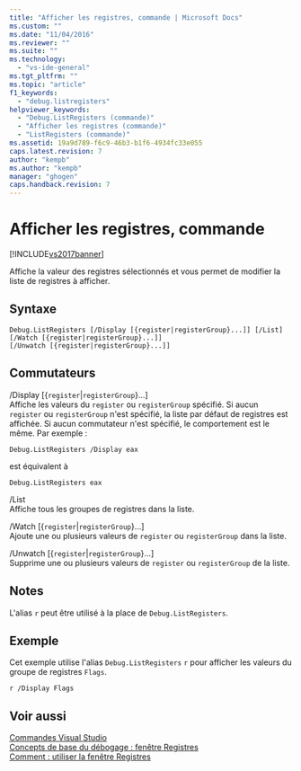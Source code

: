 ```yaml
---
title: "Afficher les registres, commande | Microsoft Docs"
ms.custom: ""
ms.date: "11/04/2016"
ms.reviewer: ""
ms.suite: ""
ms.technology: 
  - "vs-ide-general"
ms.tgt_pltfrm: ""
ms.topic: "article"
f1_keywords: 
  - "debug.listregisters"
helpviewer_keywords: 
  - "Debug.ListRegisters (commande)"
  - "Afficher les registres (commande)"
  - "ListRegisters (commande)"
ms.assetid: 19a9d789-f6c9-46b3-b1f6-4934fc33e055
caps.latest.revision: 7
author: "kempb"
ms.author: "kempb"
manager: "ghogen"
caps.handback.revision: 7
---
```

# Afficher les registres, commande
[!INCLUDE[vs2017banner](../../code-quality/includes/vs2017banner.md)]

Affiche la valeur des registres sélectionnés et vous permet de modifier la liste de registres à afficher.  
  
## Syntaxe  
  
```  
Debug.ListRegisters [/Display [{register|registerGroup}...]] [/List]  
[/Watch [{register|registerGroup}...]]  
[/Unwatch [{register|registerGroup}...]]  
```  
  
## Commutateurs  
 \/Display \[{`register`&#124;`registerGroup`}...\]  
 Affiche les valeurs du `register` ou `registerGroup` spécifié.  Si aucun `register` ou `registerGroup` n'est spécifié, la liste par défaut de registres est affichée.  Si aucun commutateur n'est spécifié, le comportement est le même.  Par exemple :  
  
 `Debug.ListRegisters /Display eax`  
  
 est équivalent à  
  
 `Debug.ListRegisters eax`  
  
 \/List  
 Affiche tous les groupes de registres dans la liste.  
  
 \/Watch \[{`register`&#124;`registerGroup`}...\]  
 Ajoute une ou plusieurs valeurs de `register` ou `registerGroup` dans la liste.  
  
 \/Unwatch \[{`register`&#124;`registerGroup`}...\]  
 Supprime une ou plusieurs valeurs de `register` ou `registerGroup` de la liste.  
  
## Notes  
 L'alias `r` peut être utilisé à la place de `Debug.ListRegisters`.  
  
## Exemple  
 Cet exemple utilise l'alias `Debug.ListRegisters` `r` pour afficher les valeurs du groupe de registres `Flags`.  
  
```  
r /Display Flags  
```  
  
## Voir aussi  
 [Commandes Visual Studio](../../ide/reference/visual-studio-commands.md)   
 [Concepts de base du débogage : fenêtre Registres](../../debugger/debugging-basics-registers-window.md)   
 [Comment : utiliser la fenêtre Registres](../../debugger/how-to-use-the-registers-window.md)